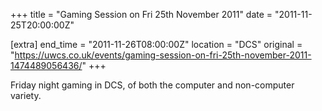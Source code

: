 +++
title = "Gaming Session on Fri 25th November 2011"
date = "2011-11-25T20:00:00Z"

[extra]
end_time = "2011-11-26T08:00:00Z"
location = "DCS"
original = "https://uwcs.co.uk/events/gaming-session-on-fri-25th-november-2011-1474489056436/"
+++

Friday night gaming in DCS, of both the computer and non-computer variety.

